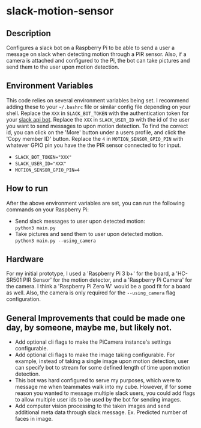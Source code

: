 # slack-motion-sensor 
## Description
Configures a slack bot on a Raspberry Pi to be able to send a user a message on slack when detecting motion through a PIR sensor. Also, if a camera is attached and configured to the Pi, the bot can take pictures and send them to the user upon motion detection. 

## Environment Variables
This code relies on several environment variables being set. I recommend adding these to your `~/.bashrc` file or similar config file depending on your shell. Replace the `XXX` in `SLACK_BOT_TOKEN` with the authentication token for your [slack api bot](https://api.slack.com/). Replace the `XXX` in `SLACK_USER_ID` with the id of the user you want to send messages to upon motion detection. To find the correct id, you can click on the 'More' button under a users profile, and click the 'Copy member ID' button. Replace the `4` in `MOTION_SENSOR_GPIO_PIN` with whatever GPIO pin you have the the PIR sensor connected to for input.

- `SLACK_BOT_TOKEN="XXX"`
- `SLACK_USER_ID="XXX"`
- `MOTION_SENSOR_GPIO_PIN=4`

## How to run
After the above environment variables are set, you can run the following commands on your Raspberry Pi:
- Send slack messages to user upon detected motion:<br>`python3 main.py`
- Take pictures and send them to user upon detected motion.<br>`python3 main.py --using_camera`

## Hardware
For my initial prototype, I used a 'Raspberry Pi 3 b+' for the board, a 'HC-SR501 PIR Sensor' for the motion detector, and a 'Raspberry Pi Camera' for the camera. I think a 'Raspberry Pi Zero W' would be a good fit for a board as well. Also, the camera is only required for the `--using_camera` flag configuration.

## General Improvements that could be made one day, by someone, maybe me, but likely not.
- Add optional cli flags to make the PiCamera instance's settings configurable. 
- Add optional cli flags to make the image taking configurable. For example, instead of taking a single image upon motion detection, user can specify bot to stream for some defined length of time upon motion detection.
- This bot was hard configured to serve my purposes, which were to message me when teammates walk into my cube. However, if for some reason you wanted to message multiple slack users, you could add flags to allow multiple user ids to be used by the bot for sending images.
- Add computer vision processing to the taken images and send additional meta data through slack message. Ex. Predicted number of faces in image.